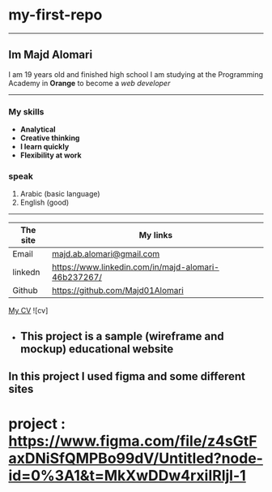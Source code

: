 # my-first-repo
___
## Im Majd Alomari
I am 19 years old and finished high school
I am studying at the Programming Academy in **Orange** to become a *web developer* 
____
### My skills
* **Analytical**
* **Creative thinking**
* **I learn quickly**
* **Flexibility at work** 

### speak 

1. Arabic (basic language)
2. English (good)
________

| The site | My links|
| --- | --- |
|Email|majd.ab.alomari@gmail.com
|linkedn|https://www.linkedin.com/in/majd-alomari-46b237267/
|Github|https://github.com/Majd01Alomari

[My CV](https://drive.google.com/file/d/1oBav4hxqJZTEKCpBLzHVAQakBp7kI4p7/view?usp=sharing)
![cv]

- ## This project is a sample (wireframe and mockup) educational website
## In this project I used figma and some different sites 
# project : https://www.figma.com/file/z4sGtFaxDNiSfQMPBo99dV/Untitled?node-id=0%3A1&t=MkXwDDw4rxiIRljl-1